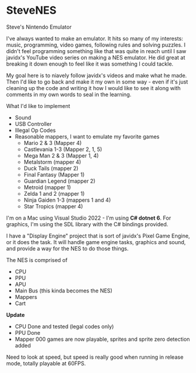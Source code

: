 # SteveNES
Steve's Nintendo Emulator

I've always wanted to make an emulator. It hits so many of my interests: music, programming, video games, following rules and solving puzzles. I didn't feel programming something like that was quite in reach until I saw javidx's YouTube video series on making a NES emulator. He did great at breaking it down enough to feel like it was something I could tackle.

My goal here is to niavely follow javidx's videos and make what he made. Then I'd like to go back and make it my own in some way - even if it's just cleaning up the code and writing it how I would like to see it along with comments in my own words to seal in the learning.

What I'd like to implement
* Sound
* USB Controller
* Illegal Op Codes
* Reasonable mappers, I want to emulate my favorite games
  * Mario 2 & 3 (Mapper 4)
  * Castlevania 1-3 (Mapper 2, 1, 5)
  * Mega Man 2 & 3 (Mapper 1, 4)
  * Metalstorm (mapper 4)
  * Duck Tails (mapper 2)
  * Final Fantasy (Mapper 1)
  * Guardian Legend (mapper 2)
  * Metroid (mapper 1)
  * Zelda 1 and 2 (mapper 1)
  * Ninja Gaiden 1-3 (mappers 1 and 4)
  * Star Tropics (mapper 4)

I'm on a Mac using Visual Studio 2022 - I'm using **C# dotnet 6**. For graphics, I'm using the SDL library with the C# bindings provided.

I have a "Display Engine" project that is sort of javidx's Pixel Game Engine, or it does the task. It will handle game engine tasks, graphics and sound, and provide a way for the NES to do those things.

The NES is comprised of
* CPU
* PPU
* APU
* Main Bus (this kinda becomes the NES)
* Mappers
* Cart

**Update**
* CPU Done and tested (legal codes only)
* PPU Done
* Mapper 000 games are now playable, sprites and sprite zero detection added

Need to look at speed, but speed is really good when running in release mode, totally playable at 60FPS.
